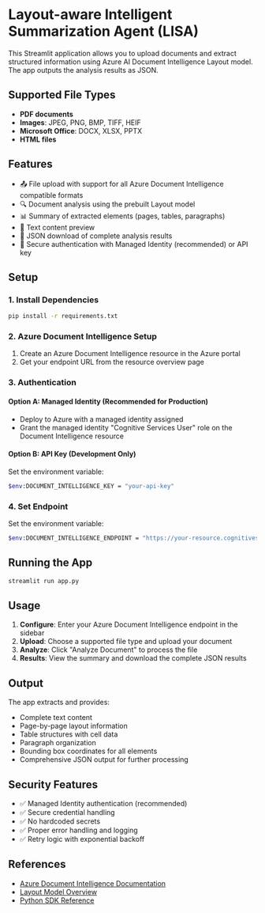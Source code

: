 # Layout-aware Intelligent Summarization Agent (LISA)

This Streamlit application allows you to upload documents and extract structured information using Azure AI Document Intelligence Layout model. The app outputs the analysis results as JSON.

## Supported File Types

- **PDF documents**
- **Images**: JPEG, PNG, BMP, TIFF, HEIF
- **Microsoft Office**: DOCX, XLSX, PPTX
- **HTML files**

## Features

- 📤 File upload with support for all Azure Document Intelligence compatible formats
- 🔍 Document analysis using the prebuilt Layout model
- 📊 Summary of extracted elements (pages, tables, paragraphs)
- 📄 Text content preview
- 💾 JSON download of complete analysis results
- 🔐 Secure authentication with Managed Identity (recommended) or API key

## Setup

### 1. Install Dependencies

```bash
pip install -r requirements.txt
```

### 2. Azure Document Intelligence Setup

1. Create an Azure Document Intelligence resource in the Azure portal
2. Get your endpoint URL from the resource overview page

### 3. Authentication

#### Option A: Managed Identity (Recommended for Production)
- Deploy to Azure with a managed identity assigned
- Grant the managed identity "Cognitive Services User" role on the Document Intelligence resource

#### Option B: API Key (Development Only)
Set the environment variable:
```bash
$env:DOCUMENT_INTELLIGENCE_KEY = "your-api-key"
```

### 4. Set Endpoint
Set the environment variable:
```bash
$env:DOCUMENT_INTELLIGENCE_ENDPOINT = "https://your-resource.cognitiveservices.azure.com/"
```

## Running the App

```bash
streamlit run app.py
```

## Usage

1. **Configure**: Enter your Azure Document Intelligence endpoint in the sidebar
2. **Upload**: Choose a supported file type and upload your document
3. **Analyze**: Click "Analyze Document" to process the file
4. **Results**: View the summary and download the complete JSON results

## Output

The app extracts and provides:
- Complete text content
- Page-by-page layout information
- Table structures with cell data
- Paragraph organization
- Bounding box coordinates for all elements
- Comprehensive JSON output for further processing

## Security Features

- ✅ Managed Identity authentication (recommended)
- ✅ Secure credential handling
- ✅ No hardcoded secrets
- ✅ Proper error handling and logging
- ✅ Retry logic with exponential backoff

## References

- [Azure Document Intelligence Documentation](https://docs.microsoft.com/en-us/azure/applied-ai-services/form-recognizer/)
- [Layout Model Overview](https://docs.microsoft.com/en-us/azure/applied-ai-services/form-recognizer/concept-layout)
- [Python SDK Reference](https://docs.microsoft.com/en-us/python/api/azure-ai-documentintelligence/)
